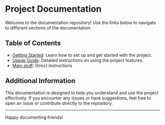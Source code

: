 # Project Documentation

Welcome to the documentation repository! Use the links below to navigate to different sections of the documentation.

## Table of Contents

- [Getting Started](./Create.md): Learn how to set up and get started with the project.
- [Usage Guide](./page2.md): Detailed instructions on using the project features.
- [Main stuff](./Create.md): Direct instructions

## Additional Information

This documentation is designed to help you understand and use the project effectively. If you encounter any issues or have suggestions, feel free to open an issue or contribute directly to the repository.

---

Happy documenting friends!
